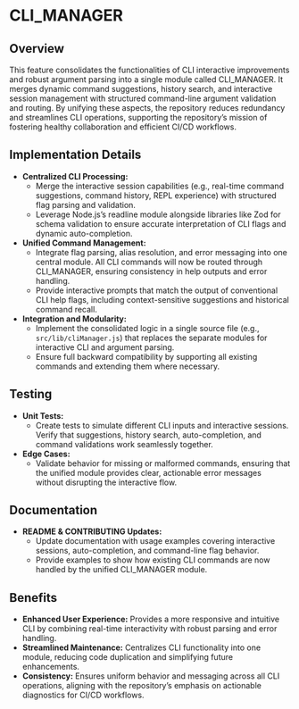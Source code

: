 # CLI_MANAGER

## Overview
This feature consolidates the functionalities of CLI interactive improvements and robust argument parsing into a single module called CLI_MANAGER. It merges dynamic command suggestions, history search, and interactive session management with structured command-line argument validation and routing. By unifying these aspects, the repository reduces redundancy and streamlines CLI operations, supporting the repository’s mission of fostering healthy collaboration and efficient CI/CD workflows.

## Implementation Details
- **Centralized CLI Processing:**
  - Merge the interactive session capabilities (e.g., real-time command suggestions, command history, REPL experience) with structured flag parsing and validation.
  - Leverage Node.js’s readline module alongside libraries like Zod for schema validation to ensure accurate interpretation of CLI flags and dynamic auto-completion.
- **Unified Command Management:**
  - Integrate flag parsing, alias resolution, and error messaging into one central module. All CLI commands will now be routed through CLI_MANAGER, ensuring consistency in help outputs and error handling.
  - Provide interactive prompts that match the output of conventional CLI help flags, including context-sensitive suggestions and historical command recall.
- **Integration and Modularity:**
  - Implement the consolidated logic in a single source file (e.g., `src/lib/cliManager.js`) that replaces the separate modules for interactive CLI and argument parsing.
  - Ensure full backward compatibility by supporting all existing commands and extending them where necessary.

## Testing
- **Unit Tests:**
  - Create tests to simulate different CLI inputs and interactive sessions. Verify that suggestions, history search, auto-completion, and command validations work seamlessly together.
- **Edge Cases:**
  - Validate behavior for missing or malformed commands, ensuring that the unified module provides clear, actionable error messages without disrupting the interactive flow.

## Documentation
- **README & CONTRIBUTING Updates:**
  - Update documentation with usage examples covering interactive sessions, auto-completion, and command-line flag behavior.
  - Provide examples to show how existing CLI commands are now handled by the unified CLI_MANAGER module.

## Benefits
- **Enhanced User Experience:** Provides a more responsive and intuitive CLI by combining real-time interactivity with robust parsing and error handling.
- **Streamlined Maintenance:** Centralizes CLI functionality into one module, reducing code duplication and simplifying future enhancements.
- **Consistency:** Ensures uniform behavior and messaging across all CLI operations, aligning with the repository’s emphasis on actionable diagnostics for CI/CD workflows.